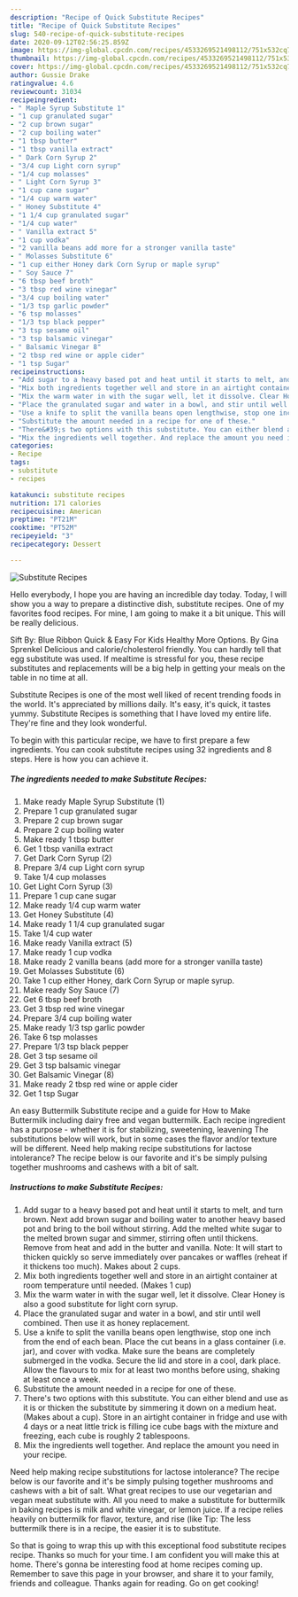 ```yaml
---
description: "Recipe of Quick Substitute Recipes"
title: "Recipe of Quick Substitute Recipes"
slug: 540-recipe-of-quick-substitute-recipes
date: 2020-09-12T02:56:25.859Z
image: https://img-global.cpcdn.com/recipes/4533269521498112/751x532cq70/substitute-recipes-recipe-main-photo.jpg
thumbnail: https://img-global.cpcdn.com/recipes/4533269521498112/751x532cq70/substitute-recipes-recipe-main-photo.jpg
cover: https://img-global.cpcdn.com/recipes/4533269521498112/751x532cq70/substitute-recipes-recipe-main-photo.jpg
author: Gussie Drake
ratingvalue: 4.6
reviewcount: 31034
recipeingredient:
- " Maple Syrup Substitute 1"
- "1 cup granulated sugar"
- "2 cup brown sugar"
- "2 cup boiling water"
- "1 tbsp butter"
- "1 tbsp vanilla extract"
- " Dark Corn Syrup 2"
- "3/4 cup Light corn syrup"
- "1/4 cup molasses"
- " Light Corn Syrup 3"
- "1 cup cane sugar"
- "1/4 cup warm water"
- " Honey Substitute 4"
- "1 1/4 cup granulated sugar"
- "1/4 cup water"
- " Vanilla extract 5"
- "1 cup vodka"
- "2 vanilla beans add more for a stronger vanilla taste"
- " Molasses Substitute 6"
- "1 cup either Honey dark Corn Syrup or maple syrup"
- " Soy Sauce 7"
- "6 tbsp beef broth"
- "3 tbsp red wine vinegar"
- "3/4 cup boiling water"
- "1/3 tsp garlic powder"
- "6 tsp molasses"
- "1/3 tsp black pepper"
- "3 tsp sesame oil"
- "3 tsp balsamic vinegar"
- " Balsamic Vinegar 8"
- "2 tbsp red wine or apple cider"
- "1 tsp Sugar"
recipeinstructions:
- "Add sugar to a heavy based pot and heat until it starts to melt, and turn brown. Next add brown sugar and boiling water to another heavy based pot and bring to the boil without stirring. Add the melted white sugar to the melted brown sugar and simmer, stirring often until thickens. Remove from heat and add in the butter and vanilla. Note: It will start to thicken quickly so serve immediately over pancakes or waffles (reheat if it thickens too much). Makes about 2 cups."
- "Mix both ingredients together well and store in an airtight container at room temperature until needed. (Makes 1 cup)"
- "Mix the warm water in with the sugar well, let it dissolve. Clear Honey is also a good substitute for light corn syrup."
- "Place the granulated sugar and water in a bowl, and stir until well combined. Then use it as honey replacement."
- "Use a knife to split the vanilla beans open lengthwise, stop one inch from the end of each bean. Place the cut beans in a glass container (i.e. jar), and cover with vodka. Make sure the beans are completely submerged in the vodka. Secure the lid and store in a cool, dark place. Allow the flavours to mix for at least two months before using, shaking at least once a week."
- "Substitute the amount needed in a recipe for one of these."
- "There&#39;s two options with this substitute. You can either blend and use as it is or thicken the substitute by simmering it down on a medium heat. (Makes about a cup). Store in an airtight container in fridge and use with 4 days or a neat little trick is filling ice cube bags with the mixture and freezing, each cube is roughly 2 tablespoons."
- "Mix the ingredients well together. And replace the amount you need in your recipe."
categories:
- Recipe
tags:
- substitute
- recipes

katakunci: substitute recipes 
nutrition: 171 calories
recipecuisine: American
preptime: "PT21M"
cooktime: "PT52M"
recipeyield: "3"
recipecategory: Dessert

---
```



![Substitute Recipes](https://img-global.cpcdn.com/recipes/4533269521498112/751x532cq70/substitute-recipes-recipe-main-photo.jpg)

Hello everybody, I hope you are having an incredible day today. Today, I will show you a way to prepare a distinctive dish, substitute recipes. One of my favorites food recipes. For mine, I am going to make it a bit unique. This will be really delicious.

Sift By: Blue Ribbon Quick &amp; Easy For Kids Healthy More Options. By Gina Sprenkel Delicious and calorie/cholesterol friendly. You can hardly tell that egg substitute was used. If mealtime is stressful for you, these recipe substitutes and replacements will be a big help in getting your meals on the table in no time at all.

Substitute Recipes is one of the most well liked of recent trending foods in the world. It's appreciated by millions daily. It's easy, it's quick, it tastes yummy. Substitute Recipes is something that I have loved my entire life. They're fine and they look wonderful.


To begin with this particular recipe, we have to first prepare a few ingredients. You can cook substitute recipes using 32 ingredients and 8 steps. Here is how you can achieve it.

<!--inarticleads1-->

##### The ingredients needed to make Substitute Recipes:

1. Make ready  Maple Syrup Substitute (1)
1. Prepare 1 cup granulated sugar
1. Prepare 2 cup brown sugar
1. Prepare 2 cup boiling water
1. Make ready 1 tbsp butter
1. Get 1 tbsp vanilla extract
1. Get  Dark Corn Syrup (2)
1. Prepare 3/4 cup Light corn syrup
1. Take 1/4 cup molasses
1. Get  Light Corn Syrup (3)
1. Prepare 1 cup cane sugar
1. Make ready 1/4 cup warm water
1. Get  Honey Substitute (4)
1. Make ready 1 1/4 cup granulated sugar
1. Take 1/4 cup water
1. Make ready  Vanilla extract (5)
1. Make ready 1 cup vodka
1. Make ready 2 vanilla beans (add more for a stronger vanilla taste)
1. Get  Molasses Substitute (6)
1. Take 1 cup either Honey, dark Corn Syrup or maple syrup.
1. Make ready  Soy Sauce (7)
1. Get 6 tbsp beef broth
1. Get 3 tbsp red wine vinegar
1. Prepare 3/4 cup boiling water
1. Make ready 1/3 tsp garlic powder
1. Take 6 tsp molasses
1. Prepare 1/3 tsp black pepper
1. Get 3 tsp sesame oil
1. Get 3 tsp balsamic vinegar
1. Get  Balsamic Vinegar (8)
1. Make ready 2 tbsp red wine or apple cider
1. Get 1 tsp Sugar


An easy Buttermilk Substitute recipe and a guide for How to Make Buttermilk including dairy free and vegan buttermilk. Each recipe ingredient has a purpose - whether it is for stabilizing, sweetening, leavening The substitutions below will work, but in some cases the flavor and/or texture will be different. Need help making recipe substitutions for lactose intolerance? The recipe below is our favorite and it&#39;s be simply pulsing together mushrooms and cashews with a bit of salt. 

<!--inarticleads2-->

##### Instructions to make Substitute Recipes:

1. Add sugar to a heavy based pot and heat until it starts to melt, and turn brown. Next add brown sugar and boiling water to another heavy based pot and bring to the boil without stirring. Add the melted white sugar to the melted brown sugar and simmer, stirring often until thickens. Remove from heat and add in the butter and vanilla. Note: It will start to thicken quickly so serve immediately over pancakes or waffles (reheat if it thickens too much). Makes about 2 cups.
1. Mix both ingredients together well and store in an airtight container at room temperature until needed. (Makes 1 cup)
1. Mix the warm water in with the sugar well, let it dissolve. Clear Honey is also a good substitute for light corn syrup.
1. Place the granulated sugar and water in a bowl, and stir until well combined. Then use it as honey replacement.
1. Use a knife to split the vanilla beans open lengthwise, stop one inch from the end of each bean. Place the cut beans in a glass container (i.e. jar), and cover with vodka. Make sure the beans are completely submerged in the vodka. Secure the lid and store in a cool, dark place. Allow the flavours to mix for at least two months before using, shaking at least once a week.
1. Substitute the amount needed in a recipe for one of these.
1. There&#39;s two options with this substitute. You can either blend and use as it is or thicken the substitute by simmering it down on a medium heat. (Makes about a cup). Store in an airtight container in fridge and use with 4 days or a neat little trick is filling ice cube bags with the mixture and freezing, each cube is roughly 2 tablespoons.
1. Mix the ingredients well together. And replace the amount you need in your recipe.


Need help making recipe substitutions for lactose intolerance? The recipe below is our favorite and it&#39;s be simply pulsing together mushrooms and cashews with a bit of salt. What great recipes to use our vegetarian and vegan meat substitute with. All you need to make a substitute for buttermilk in baking recipes is milk and white vinegar, or lemon juice. If a recipe relies heavily on buttermilk for flavor, texture, and rise (like Tip: The less buttermilk there is in a recipe, the easier it is to substitute. 

So that is going to wrap this up with this exceptional food substitute recipes recipe. Thanks so much for your time. I am confident you will make this at home. There's gonna be interesting food at home recipes coming up. Remember to save this page in your browser, and share it to your family, friends and colleague. Thanks again for reading. Go on get cooking!
